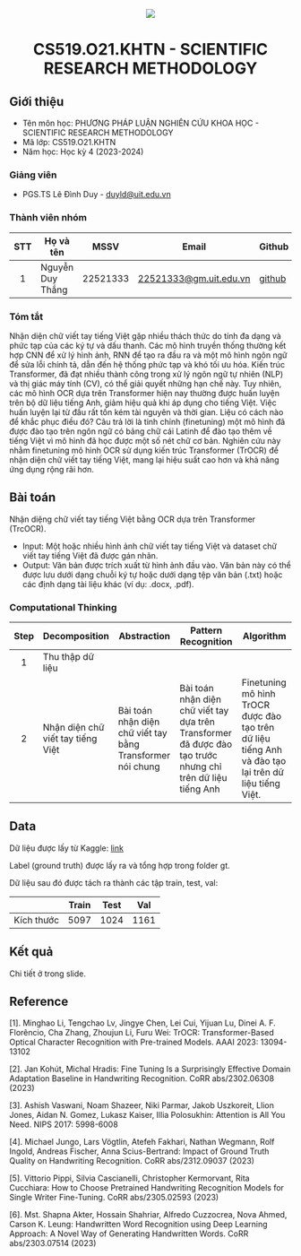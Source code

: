 <p align="center">
  <a href="https://www.uit.edu.vn/"><img src="https://www.uit.edu.vn/sites/vi/files/banner.png"></a>
<h1 align="center"><b>CS519.O21.KHTN - SCIENTIFIC RESEARCH METHODOLOGY</b></h1>

## Giới thiệu
* Tên môn học: PHƯƠNG PHÁP LUẬN NGHIÊN CỨU KHOA HỌC - SCIENTIFIC RESEARCH METHODOLOGY
* Mã lớp: CS519.O21.KHTN
* Năm học: Học kỳ 4 (2023-2024)

### Giảng viên
* PGS.TS Lê Đình Duy - duyld@uit.edu.vn

### Thành viên nhóm

| STT | Họ và tên | MSSV | Email | Github |
| :---: | --- | --- | --- | --- |
| 1 | Nguyễn Duy Thắng | 22521333 | 22521333@gm.uit.edu.vn | [github](https://github.com/DyThen-Kumo) |

### Tóm tắt
Nhận diện chữ viết tay tiếng Việt gặp nhiều thách thức do tính đa dạng và phức tạp của các ký tự và dấu thanh. Các mô hình truyền thống thường kết hợp CNN để xử lý hình ảnh, RNN để tạo ra đầu ra và một mô hình ngôn ngữ để sửa lỗi chính tả, dẫn đến hệ thống phức tạp và khó tối ưu hóa. Kiến trúc Transformer, đã đạt nhiều thành công trong xử lý ngôn ngữ tự nhiên (NLP) và thị giác máy tính (CV), có thể giải quyết những hạn chế này. Tuy nhiên, các mô hình OCR dựa trên Transformer hiện nay thường được huấn luyện trên bộ dữ liệu tiếng Anh, giảm hiệu quả khi áp dụng cho tiếng Việt. Việc huấn luyện lại từ đầu rất tốn kém tài nguyên và thời gian. Liệu có cách nào để khắc phục điều đó? Câu trả lời là tinh chỉnh (finetuning) một mô hình đã được đào tạo trên ngôn ngữ có bảng chữ cái Latinh để đào tạo thêm về tiếng Việt vì mô hình đã học được một số nét chữ cơ bản. Nghiên cứu này nhằm finetuning mô hình OCR sử dụng kiến trúc Transformer (TrOCR) để nhận diện chữ viết tay tiếng Việt, mang lại hiệu suất cao hơn và khả năng ứng dụng rộng rãi hơn.

## Bài toán
Nhận diệng chữ viết tay tiếng Việt bằng OCR dựa trên Transformer (TrcOCR).
- Input: Một hoặc nhiều hình ảnh chữ viết tay tiếng Việt và dataset chữ viết tay tiếng Việt đã được gán nhãn.
- Output: Văn bản được trích xuất từ hình ảnh đầu vào. Văn bản này có thể được lưu dưới dạng chuỗi ký tự hoặc dưới dạng tệp văn bản (.txt) hoặc các định dạng tài liệu khác (ví dụ: .docx, .pdf).
### Computational Thinking

| Step | Decomposition | Abstraction | Pattern Recognition | Algorithm |
| :---: | --- | --- | --- | ---|
| 1 | Thu thập dữ liệu |  |  |  |
| 2 | Nhận diện chữ viết tay tiếng Việt | Bài toán nhận diện chữ viết tay bằng Transformer nói chung | Bài toán nhận diện chữ viết tay dựa trên Transformer đã được đào tạo trước nhưng chỉ trên dữ liệu tiếng Anh | Finetuning mô hình TrOCR được đào tạo trên dữ liệu tiếng Anh và đào tạo lại trên dữ liệu tiếng Việt. |

## Data
Dữ liệu được lấy từ Kaggle: [link](https://www.kaggle.com/datasets/ducthinhhust/vietocr)

Label (ground truth) được lấy ra và tổng hợp trong folder gt.

Dữ liệu sau đó được tách ra thành các tập train, test, val:

|  | Train | Test | Val |
| :---: | --- | --- | --- |
| Kích thước | 5097 | 1024 | 1161 |

## Kết quả
Chi tiết ở trong slide.

## Reference
[1]. Minghao Li, Tengchao Lv, Jingye Chen, Lei Cui, Yijuan Lu, Dinei A. F. Florêncio, Cha Zhang, Zhoujun Li, Furu Wei:
TrOCR: Transformer-Based Optical Character Recognition with Pre-trained Models. AAAI 2023: 13094-13102

[2]. Jan Kohút, Michal Hradis:
Fine Tuning Is a Surprisingly Effective Domain Adaptation Baseline in Handwriting Recognition. CoRR abs/2302.06308 (2023)

[3]. Ashish Vaswani, Noam Shazeer, Niki Parmar, Jakob Uszkoreit, Llion Jones, Aidan N. Gomez, Lukasz Kaiser, Illia Polosukhin:
Attention is All You Need. NIPS 2017: 5998-6008

[4]. Michael Jungo, Lars Vögtlin, Atefeh Fakhari, Nathan Wegmann, Rolf Ingold, Andreas Fischer, Anna Scius-Bertrand:
Impact of Ground Truth Quality on Handwriting Recognition. CoRR abs/2312.09037 (2023)

[5]. Vittorio Pippi, Silvia Cascianelli, Christopher Kermorvant, Rita Cucchiara:
How to Choose Pretrained Handwriting Recognition Models for Single Writer Fine-Tuning. CoRR abs/2305.02593 (2023)

[6]. Mst. Shapna Akter, Hossain Shahriar, Alfredo Cuzzocrea, Nova Ahmed, Carson K. Leung:
Handwritten Word Recognition using Deep Learning Approach: A Novel Way of Generating Handwritten Words. CoRR abs/2303.07514 (2023)
